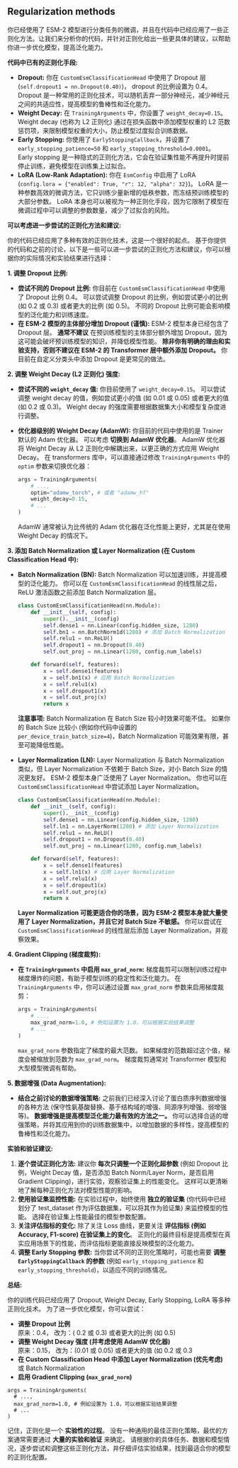 ## Regularization methods
你已经使用了 ESM-2 模型进行分类任务的微调，并且在代码中已经应用了一些正则化方法。让我们来分析你的代码，并针对正则化给出一些更具体的建议，以帮助你进一步优化模型，提高泛化能力。

**代码中已有的正则化手段:**

*   **Dropout:**  你在 `CustomEsmClassificationHead` 中使用了 Dropout 层 (`self.dropout1 = nn.Dropout(0.40)`)， dropout 的比例设置为 0.4。 Dropout 是一种常用的正则化技术，可以随机丢弃一部分神经元，减少神经元之间的共适应性，提高模型的鲁棒性和泛化能力。  
*   **Weight Decay:** 在 `TrainingArguments` 中，你设置了 `weight_decay=0.15`。 Weight decay (也称为 L2 正则化)  通过在损失函数中添加模型权重的 L2 范数惩罚项，来限制模型权重的大小，防止模型过度拟合训练数据。  
*   **Early Stopping:** 你使用了 `EarlyStoppingCallback`，并设置了 `early_stopping_patience=50` 和 `early_stopping_threshold=0.0001`。 Early stopping 是一种隐式的正则化方法，它会在验证集性能不再提升时提前停止训练，避免模型在训练集上过拟合。
*   **LoRA (Low-Rank Adaptation):**  你在 `EsmConfig` 中启用了 LoRA (`config.lora = {"enabled": True, "r": 12, "alpha": 32}`)。 LoRA 是一种参数高效的微调方法，它只训练少量新增的低秩参数，而冻结预训练模型的大部分参数。 LoRA 本身也可以被视为一种正则化手段，因为它限制了模型在微调过程中可以调整的参数数量，减少了过拟合的风险。

**可以考虑进一步尝试的正则化方法和建议:**

你的代码已经应用了多种有效的正则化技术，这是一个很好的起点。  基于你提供的代码和之前的讨论，以下是一些可以进一步尝试的正则化方法和建议，你可以根据你的实际情况和实验结果进行选择：

**1. 调整 Dropout 比例:** 

*   **尝试不同的 Dropout 比例:**  你目前在 `CustomEsmClassificationHead` 中使用了 Dropout 比例 0.4。  可以尝试调整 Dropout 的比例，例如尝试更小的比例 (如 0.2 或 0.3) 或者更大的比例 (如 0.5)。  不同的 Dropout 比例可能会影响模型的泛化能力和训练速度。  
*   **在 ESM-2 模型的主体部分增加 Dropout (谨慎):**  ESM-2 模型本身已经包含了 Dropout 层。  **通常不建议** 在预训练模型的主体部分额外增加 Dropout，因为这可能会破坏预训练模型的知识，并降低模型性能。  **除非你有明确的理由和实验支持，否则不建议在 ESM-2 的 Transformer 层中额外添加 Dropout。**  你目前在自定义分类头中添加 Dropout 是更常见的做法。

**2. 调整 Weight Decay (L2 正则化) 强度:**

*   **尝试不同的 `weight_decay` 值:**  你目前使用了 `weight_decay=0.15`。 可以尝试调整 weight decay 的值，例如尝试更小的值 (如 0.01 或 0.05) 或者更大的值 (如 0.2 或 0.3)。  Weight decay 的强度需要根据数据集大小和模型复杂度进行调整。
*   **优化器级别的 Weight Decay (AdamW):**  你目前的代码中使用的是 Trainer 默认的 Adam 优化器。 可以考虑 **切换到 AdamW 优化器**。 AdamW 优化器将 Weight Decay 从 L2 正则化中解耦出来，以更正确的方式应用 Weight Decay。  在 transformers 库中，可以直接通过修改 `TrainingArguments` 中的 `optim` 参数来切换优化器：

    ```python
    args = TrainingArguments(
        # ...,
        optim="adamw_torch", # 或者 "adamw_hf"
        weight_decay=0.15,
        # ...
    )
    ```
    AdamW 通常被认为比传统的 Adam 优化器在泛化性能上更好，尤其是在使用 Weight Decay 的情况下。

**3. 添加 Batch Normalization 或 Layer Normalization (在 Custom Classification Head 中):**

*   **Batch Normalization (BN):**  Batch Normalization 可以加速训练，并提高模型的泛化能力。 你可以在 `CustomEsmClassificationHead` 的线性层之后，ReLU 激活函数之前添加 Batch Normalization 层。

    ```python
    class CustomEsmClassificationHead(nn.Module):
        def __init__(self, config):
            super().__init__(config)
            self.dense1 = nn.Linear(config.hidden_size, 1280)
            self.bn1 = nn.BatchNorm1d(1280) # 添加 Batch Normalization
            self.relu1 = nn.ReLU()
            self.dropout1 = nn.Dropout(0.40)
            self.out_proj = nn.Linear(1280, config.num_labels)

        def forward(self, features):
            x = self.dense1(features)
            x = self.bn1(x) # 应用 Batch Normalization
            x = self.relu1(x)
            x = self.dropout1(x)
            x = self.out_proj(x)
            return x
    ```

    **注意事项:**  Batch Normalization 在 Batch Size 较小时效果可能不佳。  如果你的 Batch Size 比较小 (例如你代码中设置的 `per_device_train_batch_size=4`)，Batch Normalization 可能效果有限，甚至可能降低性能。

*   **Layer Normalization (LN):** Layer Normalization 与 Batch Normalization 类似，但 Layer Normalization 不依赖于 Batch Size，对小 Batch Size 的情况更友好。  ESM-2 模型本身广泛使用了 Layer Normalization。 你也可以在 `CustomEsmClassificationHead` 中尝试添加 Layer Normalization。

    ```python
    class CustomEsmClassificationHead(nn.Module):
        def __init__(self, config):
            super().__init__(config)
            self.dense1 = nn.Linear(config.hidden_size, 1280)
            self.ln1 = nn.LayerNorm(1280) # 添加 Layer Normalization
            self.relu1 = nn.ReLU()
            self.dropout1 = nn.Dropout(0.40)
            self.out_proj = nn.Linear(1280, config.num_labels)

        def forward(self, features):
            x = self.dense1(features)
            x = self.ln1(x) # 应用 Layer Normalization
            x = self.relu1(x)
            x = self.dropout1(x)
            x = self.out_proj(x)
            return x
    ```

    **Layer Normalization 可能更适合你的场景，因为 ESM-2 模型本身就大量使用了 Layer Normalization，并且它对 Batch Size 不敏感。**  你可以尝试在 `CustomEsmClassificationHead` 的线性层后添加 Layer Normalization，并观察效果。

**4. Gradient Clipping (梯度裁剪):**

*   **在 `TrainingArguments` 中启用 `max_grad_norm`:**  梯度裁剪可以限制训练过程中梯度爆炸的问题，有助于模型训练的稳定性和泛化能力。  在 `TrainingArguments` 中，你可以通过设置 `max_grad_norm` 参数来启用梯度裁剪：

    ```python
    args = TrainingArguments(
        # ...,
        max_grad_norm=1.0, # 例如设置为 1.0，可以根据实验结果调整
        # ...
    )
    ```
    `max_grad_norm` 参数指定了梯度的最大范数。  如果梯度的范数超过这个值，梯度会被缩放到范数为 `max_grad_norm`。  梯度裁剪通常对 Transformer 模型和大型模型微调有帮助。

**5. 数据增强 (Data Augmentation):**

*   **结合之前讨论的数据增强策略:**  之前我们已经深入讨论了蛋白质序列数据增强的各种方法 (保守性氨基酸替换、基于结构域的增强、同源序列增强、弱增强等)。  **数据增强是提高模型泛化能力最有效的方法之一。**  你可以选择合适的增强策略，并将其应用到你的训练数据集中，以增加数据的多样性，提高模型的鲁棒性和泛化能力。

**实验和验证建议:**

1.  **逐个尝试正则化方法:**  建议你 **每次只调整一个正则化超参数** (例如 Dropout 比例，Weight Decay 值，是否添加 Batch Norm/Layer Norm，是否启用 Gradient Clipping)，进行实验，观察验证集上的性能变化。  这样可以更清晰地了解每种正则化方法对模型性能的影响。
2.  **使用验证集监控性能:**  在实验过程中，始终使用 **独立的验证集** (你代码中已经划分了 test_dataset 作为评估数据集，可以将其作为验证集) 来监控模型的性能。  选择在验证集上性能最佳的模型参数配置。
3.  **关注评估指标的变化:**  除了关注 Loss 曲线，更要关注 **评估指标 (例如 Accuracy, F1-score) 在验证集上的变化**。  正则化的最终目标是提高模型在真实应用场景下的性能，而评估指标更能直接反映模型的泛化能力。
4.  **调整 Early Stopping 参数:**  当你尝试不同的正则化策略时，可能也需要 **调整 `EarlyStoppingCallback` 的参数** (例如 `early_stopping_patience` 和 `early_stopping_threshold`)，以适应不同的训练情况。

**总结:**

你的训练代码已经应用了 Dropout, Weight Decay, Early Stopping, LoRA 等多种正则化技术。  为了进一步优化模型，你可以尝试：  

*   **调整 Dropout 比例**  
  原来：0.4， 改为：( 0.2 或 0.3) 或者更大的比例 (如 0.5)
*   **调整 Weight Decay 强度 (并考虑使用 AdamW 优化器)**  
  原来：0.15， 改为：(0.01 或 0.05) 或者更大的值 (如 0.2 或 0.3
*   **在 Custom Classification Head 中添加 Layer Normalization (优先考虑)** 或 Batch Normalization  
*   **启用 Gradient Clipping (`max_grad_norm`)**  
  ```
  args = TrainingArguments(
    # ...,
    max_grad_norm=1.0, # 例如设置为 1.0，可以根据实验结果调整
    # ...
)
```

记住，正则化是一个 **实验性的过程**。  没有一种通用的最佳正则化策略，最优的方案通常需要通过 **大量的实验和验证** 来确定。  请根据你的具体任务、数据和模型情况，逐步尝试和调整这些正则化方法，并仔细评估实验结果，找到最适合你的模型的正则化配置。  
